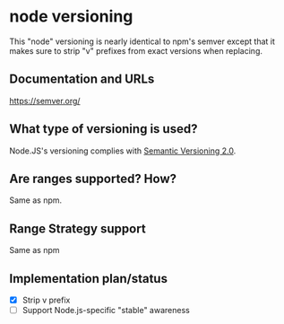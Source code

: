 # node versioning

This "node" versioning is nearly identical to npm's semver except that it makes sure to strip "v" prefixes from exact versions when replacing.

## Documentation and URLs

https://semver.org/

## What type of versioning is used?

Node.JS's versioning complies with [Semantic Versioning 2.0](https://semver.org).

## Are ranges supported? How?

Same as npm.

## Range Strategy support

Same as npm

## Implementation plan/status

- [x] Strip v prefix
- [ ] Support Node.js-specific "stable" awareness
